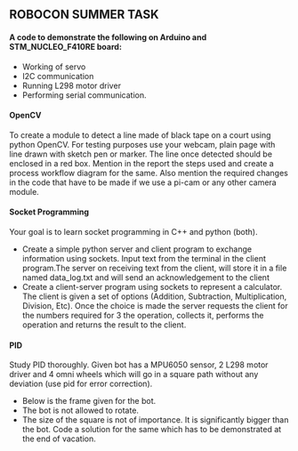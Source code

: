  ## ROBOCON SUMMER TASK
 #### A code to demonstrate the following on Arduino and STM_NUCLEO_F410RE board:
* Working of servo
* I2C communication
* Running L298 motor driver
* Performing serial communication. 


#### OpenCV
To create a module to detect a line made of black tape on a court
using python OpenCV.
For testing purposes use your webcam, plain page with line drawn with
sketch pen or marker. The line once detected should be enclosed in a
red box.
Mention in the report the steps used and create a process workflow
diagram for the same.
Also mention the required changes in the code that have to be made if
we use a pi-cam or any other camera module.


#### Socket Programming
Your goal is to learn socket programming in C++ and python (both).
* Create a simple python server and client program to exchange
information using sockets. Input text from the terminal in the
client program.The server on receiving text from the client, will
store it in a file named data_log.txt and will send an
acknowledgement to the client
* Create a client-server program using sockets to represent a
calculator. The client is given a set of options (Addition,
Subtraction, Multiplication, Division, Etc). Once the choice is
made the server requests the client for the numbers required for 
3
the operation, collects it, performs the operation and returns
the result to the client.


#### PID
Study PID thoroughly.
Given bot has a MPU6050 sensor, 2 L298 motor driver and 4 omni wheels
which will go in a square path without any deviation (use pid for
error correction).
* Below is the frame given for the bot.
* The bot is not allowed to rotate.
* The size of the square is not of importance. It is significantly
bigger than the bot.
Code a solution for the same which has to be demonstrated at the end
of vacation.
